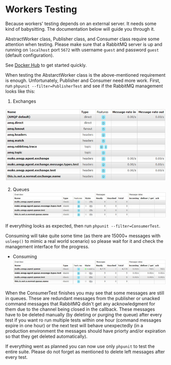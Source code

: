 # Workers Testing

Because workers' testing depends on an external server. It needs some kind of babysitting. The documentation below will guide you through it.

AbstractWorker class, Publisher class, and Consumer class require some attention when testing.
Please make sure that a RabbitMQ server is up and running on `localhost` port `5672` with username `guest` and password `guest` (default configuration).

See [Docker Hub](https://hub.docker.com/_/rabbitmq) to get started quickly.

When testing the AbstarctWorker class is the above-mentioned requirement is enough. Unfortunately, Publisher and Consumer need more work. First, run `phpunit --filter=PublisherTest` and see if the RabbitMQ management looks like this:

1. Exchanges
<img src="./exchanges.jpg" alt="Exchanges" width="578"/>

2. Queues
![Queues](./queues.jpg)

If everything looks as expected, then run `phpunit --filter=ConsumerTest`.

Consuming will take quite some time (as there are 15000+ messages with `usleep()` to mimic a real world scenario) so please wait for it and check the management interface for the progress.

* Consuming
![Consuming](./consuming.jpg)

When the ConsumerTest finishes you may see that some messages are still in queues. These are redundant messages from the publisher or unacked command messages that RabbitMQ didn't get any acknowledgment for them due to the channel being closed in the callback. These messages have to be deleted manually (by deleting or purging the queue) after every test if you want ro run multiple tests within one hour (command messages expire in one hour) or the next test will behave unexpectedly (in a production environment the messages should have priorty and/or expiration so that they get deleted automatically).

If everything went as planned you can now use only `phpunit` to test the entire suite. Please do not forget as mentioned to delete left messages after every test.